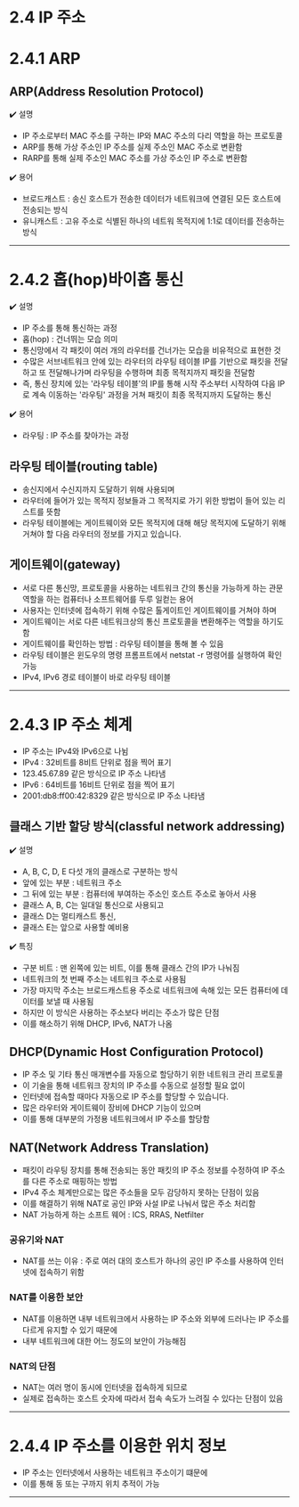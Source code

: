 # 2.4 IP 주소

# 2.4.1 ARP

## ARP(Address Resolution Protocol)
✔️ 설명 <br>
- IP 주소로부터 MAC 주소를 구하는 IP와 MAC 주소의 다리 역할을 하는 프로토콜
- ARP를 통해 가상 주소인 IP 주소를 실제 주소인 MAC 주소로 변환함
- RARP를 통해 실제 주소인 MAC 주소를 가상 주소인 IP 주소로 변환함

✔️ 용어 <br>
- 브로드캐스트 : 송신 호스트가 전송한 데이터가 네트워크에 연결된 모든 호스트에 전송되는 방식
- 유니캐스트 : 고유 주소로 식별된 하나의 네트워 목적지에 1:1로 데이터를 전송하는 방식

---
# 2.4.2 홉(hop)바이홉 통신
✔️ 설명 <br>
- IP 주소를 통해 통신하는 과정
- 홉(hop) : 건너뛰는 모습 의미
- 통신망에서 각 패킷이 여러 개의 라우터를 건너가는 모습을 비유적으로 표현한 것
- 수많은 서브네트워크 안에 있는 라우터의 라우팅 테이블 IP를 기반으로 패킷을 전달하고 또 전달해나가며 라우팅을 수행하며 최종 목적지까지 패킷을 전달함
- 즉, 통신 장치에 있는 '라우팅 테이블'의 IP를 통해 시작 주소부터 시작하여 다음 IP로 계속 이동하는 '라우팅' 과정을 거쳐 패킷이 최종 목적지까지 도달하는 통신

✔️ 용어 <br>
- 라우팅 : IP 주소를 찾아가는 과정

## 라우팅 테이블(routing table)
- 송신지에서 수신지까지 도달하기 위해 사용되며
- 라우터에 들어가 있는 목적지 정보들과 그 목적지로 가기 위한 방법이 들어 있는 리스트를 뜻함
- 라우팅 테이블에는 게이트웨이와 모든 목적지에 대해 해당 목적지에 도달하기 위해 거쳐야 할 다음 라우터의 정보를 가지고 있습니다.

## 게이트웨이(gateway)
- 서로 다른 통신망, 프로토콜을 사용하는 네트워크 간의 통신을 가능하게 하는 관문 역할을 하는 컴퓨터나 소프트웨어를 두루 일컫는 용어
- 사용자는 인터넷에 접속하기 위해 수많은 톨게이트인 게이트웨이를 거쳐야 하며
- 게이트웨이는 서로 다른 네트워크상의 통신 프로토콜을 변환해주는 역할을 하기도 함
- 게이트웨이를 확인하는 방법 : 라우팅 테이블을 통해 볼 수 있음
- 라우팅 테이블은 윈도우의 명령 프롬프트에서 netstat -r 명령어를 실행하여 확인 가능
- IPv4, IPv6 경로 테이블이 바로 라우팅 테이블

---
# 2.4.3 IP 주소 체계
- IP 주소는 IPv4와 IPv6으로 나뉨
- IPv4 : 32비트를 8비트 단위로 점을 찍어 표기
- 123.45.67.89 같은 방식으로 IP 주소 나타냄
- IPv6 : 64비트를 16비트 단위로 점을 찍어 표기
- 2001:db8:ff00:42:8329 같은 방식으로 IP 주소 나타냄

## 클래스 기반 할당 방식(classful network addressing)
✔️ 설명 <br>
- A, B, C, D, E 다섯 개의 클래스로 구분하는 방식
- 앞에 있는 부분 : 네트워크 주소
- 그 뒤에 있는 부분 : 컴퓨터에 부여하는 주소인 호스트 주소로 놓아서 사용
- 클래스 A, B, C는 일대일 통신으로 사용되고
- 클래스 D는 멀티캐스트 통신,
- 클래스 E는 앞으로 사용할 예비용

✔️ 특징 <br>
- 구분 비트 : 맨 왼쪽에 있는 비트, 이를 통해 클래스 간의 IP가 나눠짐
- 네트워크의 첫 번째 주소는 네트워크 주소로 사용됨
- 가장 마지막 주소는 브로드캐스트용 주소로 네트워크에 속해 있는 모든 컴퓨터에 데이터를 보낼 때 사용됨
- 하지만 이 방식은 사용하는 주소보다 버리는 주소가 많은 단점
- 이를 해소하기 위해 DHCP, IPv6, NAT가 나옴

## DHCP(Dynamic Host Configuration Protocol)
- IP 주소 및 기타 통신 매개변수를 자동으로 할당하기 위한 네트워크 관리 프로토콜
- 이 기술을 통해 네트워크 장치의 IP 주소를 수동으로 설정할 필요 없이
- 인터넷에 접속할 때마다 자동으로 IP 주소를 할당할 수 있습니다.
- 많은 라우터와 게이트웨이 장비에 DHCP 기능이 있으며
- 이를 통해 대부분의 가정용 네트워크에서 IP 주소를 할당함

## NAT(Network Address Translation)
- 패킷이 라우팅 장치를 통해 전송되는 동안 패킷의 IP 주소 정보를 수정하여 IP 주소를 다른 주소로 매핑하는 방법
- IPv4 주소 체계만으로는 많은 주소들을 모두 감당하지 못하는 단점이 있음
- 이를 해결하기 위해 NAT로 공인 IP와 사설 IP로 나눠서 많은 주소 처리함
- NAT 가능하게 하는 소프트 웨어 : ICS, RRAS, Netfilter

### 공유기와 NAT
- NAT를 쓰는 이유 : 주로 여러 대의 호스트가 하나의 공인 IP 주소를 사용하여 인터넷에 접속하기 위함

### NAT를 이용한 보안
- NAT를 이용하면 내부 네트워크에서 사용하는 IP 주소와 외부에 드러나는 IP 주소를 다르게 유지할 수 있기 때문에
- 내부 네트워크에 대한 어느 정도의 보안이 가능해짐

### NAT의 단점
- NAT는 여러 명이 동시에 인터넷을 접속하게 되므로
- 실제로 접속하는 호스트 숫자에 따라서 접속 속도가 느려질 수 있다는 단점이 있음

---
# 2.4.4 IP 주소를 이용한 위치 정보
- IP 주소는 인터넷에서 사용하는 네트워크 주소이기 떄문에
- 이를 통해 동 또는 구까지 위치 추적이 가능

---

